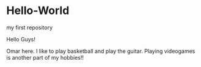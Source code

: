 # Hello-World
my first repository

Hello Guys!

Omar here.
I like to play basketball and play the guitar. 
Playing videogames is another part of my hobbies!!
